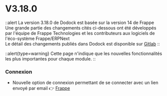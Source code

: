 # V3.18.0

::alert
La version 3.18.0 de Dodock est basée sur la version 14 de Frappe  
Une grande partie des changements cités ci-dessous ont été développés par l'équipe de Frappe Technologies et les contributeurs aux logiciels de l'éco-système Frappe/ERPNext  
Le détail des changements publiés dans Dodock est disponible sur [Gitlab](https://gitlab.com/dokos/dodock/-/releases/v3.18.0)
::

::alert{type=warning}
Cette page n'indique que les nouvelles fonctionnalités les plus importantes pour chaque module.
::

### Connexion

- Nouvelle option de connexion permettant de se connecter avec un lien envoyé par email
:point_right: [Frappe](https://github.com/frappe/frappe/pull/19363)